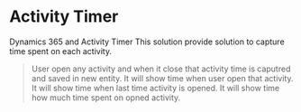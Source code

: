 # Activity Timer
Dynamics 365 and Activity Timer 
This solution provide solution to capture time spent on each activity.
>User open any activity and when it close that activity time is caputred and saved in new entity.
>It will show time when user open that activity.
>It will show time when last time activity is opened.
>It will show time how much time spent on opned activity.
